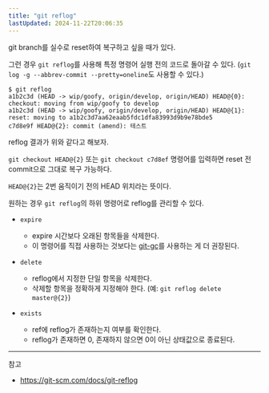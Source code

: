 ```yaml
---
title: "git reflog"
lastUpdated: 2024-11-22T20:06:35
---
```


git branch를 실수로 reset하여 복구하고 싶을 때가 있다.

그런 경우 `git reflog`를 사용해 특정 명령어 실행 전의 코드로 돌아갈 수 있다. (`git log -g --abbrev-commit --pretty=oneline`도 사용할 수 있다.)

```
$ git reflog
a1b2c3d (HEAD -> wip/goofy, origin/develop, origin/HEAD) HEAD@{0}: checkout: moving from wip/goofy to develop
a1b2c3d (HEAD -> wip/goofy, origin/develop, origin/HEAD) HEAD@{1}: reset: moving to a1b2c3d7aa62eaab5fdc1dfa83993d9b9e78bde5
c7d8e9f HEAD@{2}: commit (amend): 테스트
```

reflog 결과가 위와 같다고 해보자.

`git checkout HEAD@{2}` 또는 `git checkout c7d8ef` 명령어를 입력하면 reset 전 commit으로 그대로 복구 가능하다.

`HEAD@{2}`는 2번 움직이기 전의 HEAD 위치라는 뜻이다.

원하는 경우 `git reflog`의 하위 명령어로 reflog를 관리할 수 있다.

- `expire`
  - expire 시간보다 오래된 항목들을 삭제한다.
  - 이 명령어를 직접 사용하는 것보다는 [git-gc](https://git-scm.com/docs/git-gc)를 사용하는 게 더 권장된다.

- `delete`
  - reflog에서 지정한 단일 항목을 삭제한다.
  - 삭제할 항목을 정확하게 지정해야 한다. (예: `git reflog delete master@{2}`)

- `exists`
  - ref에 reflog가 존재하는지 여부를 확인한다.
  - reflog가 존재하면 0, 존재하지 않으면 0이 아닌 상태값으로 종료된다.

---
참고

- <https://git-scm.com/docs/git-reflog>
